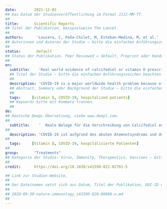 ```yaml
---
date:        2021-12-03
## Das Datum der Studienveröffentlichung im Format JJJJ-MM-TT.
##
title:       Scientific Reports
## Titel der Publikation, beispielweise The Lancet.
##
authors:      'Loucera, C, Peña-Chilet, M, Esteban-Medina, M, et al.'
## Autorinnen und Autoren der Studie – bitte die einfachen Anführungszeichen beachten!
##
status:       default
## Status der Publikation. Peer Reviewed = default, Preprint oder Handout (Thesenpapier)
##
en:
  subtitle:    'Real world evidence of calcifediol or vitamin D prescription and mortality rate of COVID-19 in a retrospective cohort of hospitalized Andalusian patients'
  ## Titel der Studie – bitte die einfachen Anführungszeichen beachten!
  ##
  description: 'COVID-19 is a major worldwide health problem because of acute respiratory distress syndrome, and mortality. Several lines of evidence have suggested a relationship between the vitamin D endocrine system and severity of COVID-19. We present a survival study on a retrospective cohort of 15,968 patients, comprising all COVID-19 patients hospitalized in Andalusia between January and November 2020. Based on a central registry of electronic health records (the Andalusian Population Health Database, BPS), prescription of vitamin D or its metabolites within 15–30 days before hospitalization were recorded. The effect of prescription of vitamin D (metabolites) for other indication previous to the hospitalization was studied with respect to patient survival. Kaplan–Meier survival curves and hazard ratios support an association between prescription of these metabolites and patient survival. Such association was stronger for calcifediol than for cholecalciferol, when prescribed 15 days prior hospitalization. Although the relation is maintained, there is a general decrease of this effect when a longer period of 30 days prior hospitalization is considered, suggesting that association was stronger when the prescription was closer to the hospitalization.'
  ## Abstract, Summary oder Background der Studie – bitte die einfachen Anführungszeichen b
  ##
  tags:     [vitamin D, COVID-19, hospitalized patients]
  ## Keywords bitte mit Kommata trennen.
  ##
de: 
## Deutsche DeepL-Übersetzung, siehe www.deepl.com.
##
  subtitle:    '  Reale Belege für die Verschreibung von Calcifediol oder Vitamin D und die Sterblichkeitsrate von COVID-19 in einer retrospektiven Kohorte von Krankenhauspatienten aus Andalusien'
##
  description: 'COVID-19 ist aufgrund des akuten Atemnotsyndroms und der hohen Sterblichkeitsrate weltweit ein großes Gesundheitsproblem. Es gibt mehrere Hinweise auf einen Zusammenhang zwischen dem endokrinen Vitamin-D-System und dem Schweregrad von COVID-19. Wir stellen eine Überlebensstudie an einer retrospektiven Kohorte von 15.968 Patienten vor, die alle COVID-19-Patienten umfasst, die zwischen Januar und November 2020 in Andalusien hospitalisiert wurden. Auf der Grundlage eines zentralen Registers elektronischer Gesundheitsdaten (der Andalusischen Datenbank für Bevölkerungsgesundheit, BPS) wurde die Verschreibung von Vitamin D oder dessen Metaboliten innerhalb von 15-30 Tagen vor der Krankenhauseinweisung erfasst. Die Auswirkungen der Verschreibung von Vitamin D (Metaboliten) aus anderen Gründen vor dem Krankenhausaufenthalt wurden im Hinblick auf das Überleben der Patienten untersucht. Kaplan-Meier-Überlebenskurven und Hazard Ratios belegen einen Zusammenhang zwischen der Verschreibung dieser Metaboliten und dem Überleben der Patienten. Dieser Zusammenhang war für Calcifediol stärker als für Cholecalciferol, wenn es 15 Tage vor dem Krankenhausaufenthalt verschrieben wurde. Obwohl der Zusammenhang aufrechterhalten wird, nimmt dieser Effekt generell ab, wenn ein längerer Zeitraum von 30 Tagen vor dem Krankenhausaufenthalt betrachtet wird, was darauf hindeutet, dass der Zusammenhang stärker war, wenn die Verschreibung näher am Krankenhausaufenthalt lag.'
##
  tags:     [Vitamin D, COVID-19, hospitalisierte Patienten]
##
group:       "Treatments"
## Kategorie der Studie: Virus, Immunity, Therapeutics, Vaccines – bitte die Anführungszeichen beachten!
##
credit:      https://doi.org/10.1038/s41598-021-02701-5

## Link zur Studien-Website.
##
## Der Dateinamen setzt sich aus Datum, Titel der Publikation, DOI-ID der Studie (nach dem letzten Slash) und der Dateiendung zusammen. Bitte den Unterstrich vor der DOI-ID beachten!
##
## 2020-09-30-nature-immunology_s41590-020-00808-x.md
##
---
```

<object data="{{ page.link }}" style='height:calc(100vh - 400px); width: 100%' type='application/pdf'></object>